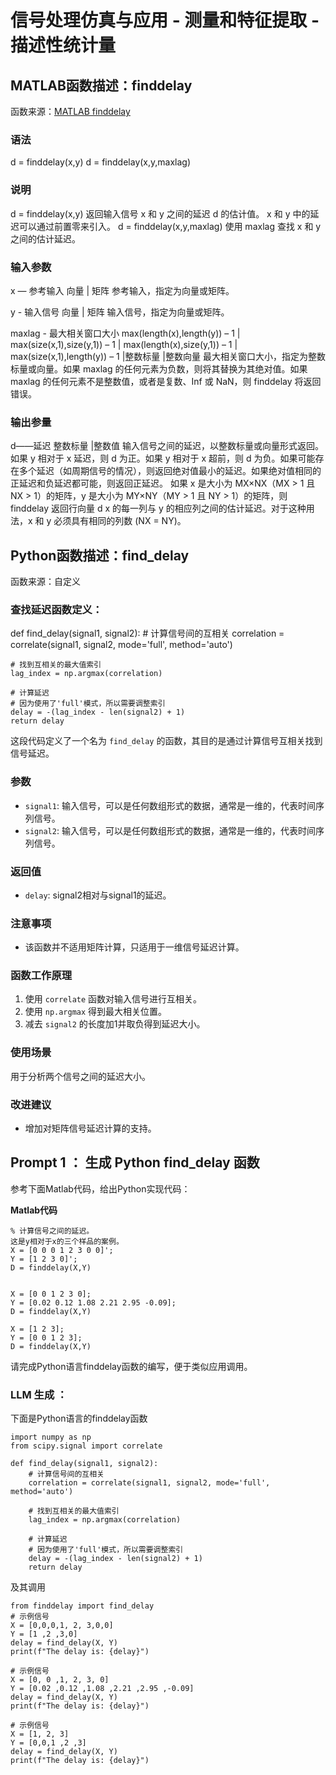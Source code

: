# 信号处理仿真与应用 - 测量和特征提取 - 描述性统计量

## MATLAB函数描述：finddelay 

函数来源：[MATLAB finddelay](https://ww2.mathworks.cn/help/signal/ref/finddelay.html)

### 语法

d = finddelay(x,y)
d = finddelay(x,y,maxlag)

### 说明

d = finddelay(x,y) 返回输入信号 x 和 y 之间的延迟 d 的估计值。 x 和 y 中的延迟可以通过前置零来引入。
d = finddelay(x,y,maxlag) 使用 maxlag 查找 x 和 y 之间的估计延迟。

### 输入参数

x — 参考输入
向量 | 矩阵
参考输入，指定为向量或矩阵。

y - 输入信号
向量 | 矩阵
输入信号，指定为向量或矩阵。

maxlag - 最大相关窗口大小
max(length(x),length(y)) – 1 | max(size(x,1),size(y,1)) – 1 | max(length(x),size(y,1)) – 1 | max(size(x,1),length(y)) – 1 |整数标量 |整数向量
最大相关窗口大小，指定为整数标量或向量。如果 maxlag 的任何元素为负数，则将其替换为其绝对值。如果 maxlag 的任何元素不是整数值，或者是复数、Inf 或 NaN，则 finddelay 将返回错误。


### 输出参量

d——延迟
整数标量 |整数值
输入信号之间的延迟，以整数标量或向量形式返回。如果 y 相对于 x 延迟，则 d 为正。如果 y 相对于 x 超前，则 d 为负。如果可能存在多个延迟（如周期信号的情况），则返回绝对值最小的延迟。如果绝对值相同的正延迟和负延迟都可能，则返回正延迟。
如果 x 是大小为 MX×NX（MX > 1 且 NX > 1）的矩阵，y 是大小为 MY×NY（MY > 1 且 NY > 1）的矩阵，则 finddelay 返回行向量 d x 的每一列与 y 的相应列之间的估计延迟。对于这种用法，x 和 y 必须具有相同的列数 (NX = NY)。


## Python函数描述：find_delay

函数来源：自定义

### 查找延迟函数定义：

def find_delay(signal1, signal2):
    # 计算信号间的互相关
    correlation = correlate(signal1, signal2, mode='full', method='auto')
    
    # 找到互相关的最大值索引
    lag_index = np.argmax(correlation)
    
    # 计算延迟
    # 因为使用了'full'模式，所以需要调整索引
    delay = -(lag_index - len(signal2) + 1)
    return delay


这段代码定义了一个名为 `find_delay` 的函数，其目的是通过计算信号互相关找到信号延迟。

### 参数
- `signal1`: 输入信号，可以是任何数组形式的数据，通常是一维的，代表时间序列信号。
- `signal2`: 输入信号，可以是任何数组形式的数据，通常是一维的，代表时间序列信号。


### 返回值
- `delay`: signal2相对与signal1的延迟。

### 注意事项
- 该函数并不适用矩阵计算，只适用于一维信号延迟计算。

### 函数工作原理
1. 使用 `correlate` 函数对输入信号进行互相关。
2. 使用 `np.argmax` 得到最大相关位置。
3. 减去 `signal2` 的长度加1并取负得到延迟大小。

### 使用场景
用于分析两个信号之间的延迟大小。

### 改进建议
- 增加对矩阵信号延迟计算的支持。

## Prompt 1 ： 生成 Python find_delay 函数

参考下面Matlab代码，给出Python实现代码：

**Matlab代码**
```
% 计算信号之间的延迟。
这是y相对于x的三个样品的案例。
X = [0 0 0 1 2 3 0 0]';
Y = [1 2 3 0]';
D = finddelay(X,Y)


X = [0 0 1 2 3 0];
Y = [0.02 0.12 1.08 2.21 2.95 -0.09];
D = finddelay(X,Y)

X = [1 2 3];
Y = [0 0 1 2 3];
D = finddelay(X,Y)

```
请完成Python语言finddelay函数的编写，便于类似应用调用。

### LLM 生成 ： 

下面是Python语言的finddelay函数
```
import numpy as np
from scipy.signal import correlate

def find_delay(signal1, signal2):
    # 计算信号间的互相关
    correlation = correlate(signal1, signal2, mode='full', method='auto')
    
    # 找到互相关的最大值索引
    lag_index = np.argmax(correlation)
    
    # 计算延迟
    # 因为使用了'full'模式，所以需要调整索引
    delay = -(lag_index - len(signal2) + 1)
    return delay
```

及其调用
```
from finddelay import find_delay
# 示例信号
X = [0,0,0,1, 2, 3,0,0]
Y = [1 ,2 ,3,0]
delay = find_delay(X, Y)
print(f"The delay is: {delay}")

# 示例信号
X = [0, 0 ,1, 2, 3, 0]
Y = [0.02 ,0.12 ,1.08 ,2.21 ,2.95 ,-0.09]
delay = find_delay(X, Y)
print(f"The delay is: {delay}")

# 示例信号
X = [1, 2, 3]
Y = [0,0,1 ,2 ,3]
delay = find_delay(X, Y)
print(f"The delay is: {delay}")
```